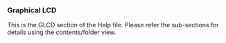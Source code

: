 <div class="section">

<div class="titlepage">

<div>

<div>

### <span id="graphical_lcd"></span>Graphical LCD

</div>

</div>

</div>

This is the GLCD section of the Help file. Please refer the sub-sections
for details using the contents/folder view.

</div>
